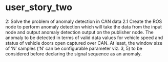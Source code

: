 # user_story_two
2: Solve the problem of anomaly detection in CAN data 
2.1 Create the ROS node to perform anomaly detection which will take the data from the input node and output anomaly detection output on the publisher node. The anomaly to be detected in terms of valid data values for vehicle speed and status of vehicle doors open captured over CAN. At least, the window size of ‘N’ samples (‘N’ can be configurable parameter viz. 3, 5) to be considered before declaring the signal sequence as an anomaly.
